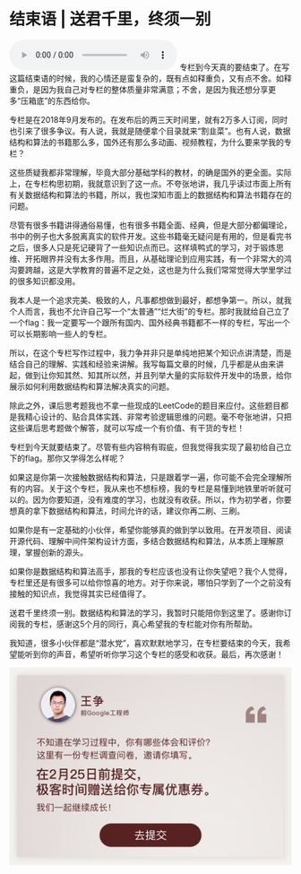 # 结束语 | 送君千里，终须一别
<audio src='./结束语-送君千里，终须一别.mp3' controls></audio>
专栏到今天真的要结束了。在写这篇结束语的时候，我的心情还是蛮复杂的，既有点如释重负，又有点不舍。如释重负，是因为我自己对专栏的整体质量非常满意；不舍，是因为我还想分享更多“压箱底”的东西给你。

专栏是在2018年9月发布的。在发布后的两三天时间里，就有2万多人订阅，同时也引来了很多争议。有人说，我就是随便拿个目录就来“割韭菜”。也有人说，数据结构和算法的书籍那么多，国外还有那么多动画、视频教程，为什么要来学我的专栏？

这些质疑我都非常理解，毕竟大部分基础学科的教材，的确是国外的更全面。实际上，在专栏构思初期，我就意识到了这一点。不夸张地讲，我几乎读过市面上所有有关数据结构和算法的书籍，所以，我也深知市面上的数据结构和算法书籍存在的问题。

尽管有很多书籍讲得通俗易懂，也有很多书籍全面、经典，但是大部分都偏理论，书中的例子也大多脱离真实的软件开发。这些书籍毫无疑问是有用的，但是看完书之后，很多人只是死记硬背了一些知识点而已。这样填鸭式的学习，对于锻炼思维、开拓眼界并没有太多作用。而且，从基础理论到应用实践，有一个非常大的鸿沟要跨越，这是大学教育的普遍不足之处，这也是为什么我们常常觉得大学里学过的很多知识都没用。

我本人是一个追求完美、极致的人，凡事都想做到最好，都想争第一。所以，就我个人而言，我也不允许自己写一个“太普通”“烂大街”的专栏。那时我就给自己立了一个flag：我一定要写一个跟所有国内、国外经典书籍都不一样的专栏，写出一个可以长期影响一些人的专栏。

所以，在这个专栏写作过程中，我力争并非只是单纯地把某个知识点讲清楚，而是结合自己的理解、实践和经验来讲解。我写每篇文章的时候，几乎都是从由来讲起，做到让你知其然、知其所以然，并且列举大量的实际软件开发中的场景，给你展示如何利用数据结构和算法解决真实的问题。

除此之外，课后思考题我也不拿一些现成的LeetCode的题目来应付。这些题目都是我精心设计的、贴合具体实践、非常考验逻辑思维的问题。毫不夸张地讲，只把这些课后思考题做个解答，就可以写成一个有价值、有干货的专栏！

专栏到今天就要结束了。尽管有些内容稍有瑕疵，但我觉得我实现了最初给自己立下的flag。那你又学得怎么样呢？

如果这是你第一次接触数据结构和算法，只是跟着学一遍，你可能不会完全理解所有的内容。关于这个专栏，我从来也不想标榜，我的专栏是易懂到地铁里听听就可以的。因为你要知道，没有难度的学习，也就没有收获。所以，作为初学者，你要想真的拿下数据结构和算法，时间允许的话，建议你再二刷、三刷。

如果你是有一定基础的小伙伴，希望你能够真的做到学以致用。在开发项目、阅读开源代码、理解中间件架构设计方面，多结合数据结构和算法，从本质上理解原理，掌握创新的源头。

如果你是数据结构和算法高手，那我的专栏应该也没有让你失望吧？我个人觉得，专栏里还是有很多可以给你惊喜的地方。对于你来说，哪怕只学到了一个之前没有接触的知识点，我觉得其实已经值得了。

送君千里终须一别。数据结构和算法的学习，我暂时只能陪你到这里了。感谢你订阅我的专栏，感谢这5个月的同行，真心希望我的专栏能对你有所帮助。

我知道，很多小伙伴都是“潜水党”，喜欢默默地学习，在专栏要结束的今天，我希望能听到你的声音，希望听听你学习这个专栏的感受和收获。最后，再次感谢！

[![](images/81835/83838fb59eece6af64b41547c6f1b2ef.jpg)](http://bbn7rz69sba2z1ns.mikecrm.com/vphthhO)